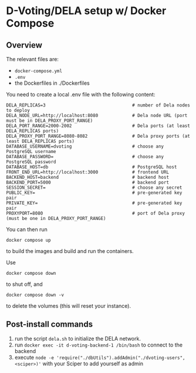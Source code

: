 # D-Voting/DELA setup w/ Docker Compose

## Overview

The relevant files are:

* `docker-compose.yml`
* `.env`
* the Dockerfiles in ./Dockerfiles

You need to create a local .env file with the following content:

```
DELA_REPLICAS=3                                 # number of Dela nodes to deploy
DELA_NODE_URL=http://localhost:8080             # Dela node URL (port must be in DELA_PROXY_PORT_RANGE)
DELA_PORT_RANGE=2000-2002                       # Dela ports (at least DELA_REPLICAS ports)
DELA_PROXY_PORT_RANGE=8080-8082                 # Dela proxy ports (at least DELA_REPLICAS ports)
DATABASE_USERNAME=dvoting                       # choose any PostgreSQL username
DATABASE_PASSWORD=                              # choose any PostgreSQL password
DATABASE_HOST=db                                # PostgreSQL host
FRONT_END_URL=http://localhost:3000             # frontend URL
BACKEND_HOST=backend                            # backend host
BACKEND_PORT=5000                               # backend port
SESSION_SECRET=                                 # choose any secret
PUBLIC_KEY=                                     # pre-generated key pair
PRIVATE_KEY=                                    # pre-generated key pair
PROXYPORT=8080                                  # port of Dela proxy (must be one in DELA_PROXY_PORT_RANGE)
```

You can then run

```
docker compose up
```

to build the images and build and run the containers.

Use

```
docker compose down
```

to shut off, and

```
docker compose down -v
```

to delete the volumes (this will reset your instance).

## Post-install commands

1. run the script `dela.sh` to initialize the DELA network.
2. run `docker exec -it d-voting-backend-1 /bin/bash` to connect to the backend
3. execute `node -e 'require("./dbUtils").addAdmin("./dvoting-users", <sciper>)'` with your Sciper to add yourself as admin

